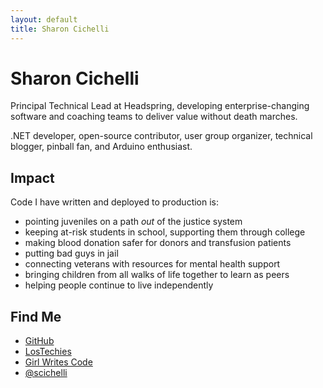 ```yaml
---
layout: default
title: Sharon Cichelli
---
```


# Sharon Cichelli
Principal Technical Lead at Headspring, developing enterprise-changing software and coaching teams to deliver value without death marches.

.NET developer, open-source contributor, user group organizer, technical blogger, pinball fan, and Arduino enthusiast.

## Impact
Code I have written and deployed to production is:

 * pointing juveniles on a path _out_ of the justice system
 * keeping at-risk students in school, supporting them through college
 * making blood donation safer for donors and transfusion patients
 * putting bad guys in jail
 * connecting veterans with resources for mental health support
 * bringing children from all walks of life together to learn as peers
 * helping people continue to live independently

<!--
## Presentations, Workshops, and Publications

## Strengths

## Values
-->

## Find Me
 * [GitHub](https://github.com/scichelli/)
 * [LosTechies](https://lostechies.com/sharoncichelli/)
 * [Girl Writes Code](http://www.girlwritescode.com/)
 * [@scichelli](https://twitter.com/scichelli)
